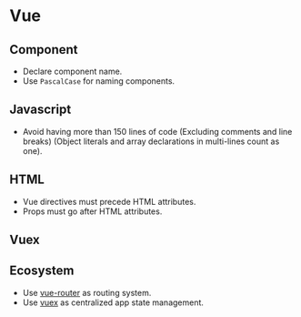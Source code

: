 # Vue

## Component

* Declare component name.
* Use `PascalCase` for naming components.

## Javascript

* Avoid having more than 150 lines of code (Excluding comments and line breaks) (Object literals and array declarations in multi-lines count as one).

## HTML

* Vue directives must precede HTML attributes.
* Props must go after HTML attributes.

## Vuex

## Ecosystem

* Use [vue-router](https://github.com/vuejs/vue-router) as routing system.
* Use [vuex](https://github.com/vuejs/vuex) as centralized app state management.
